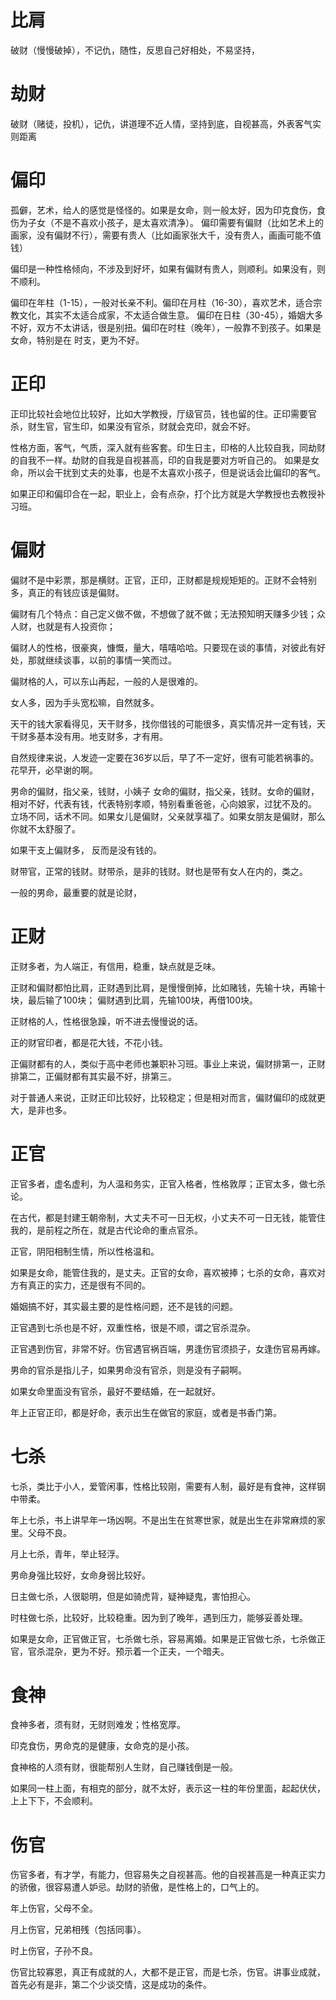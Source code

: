 # 比肩

破财（慢慢破掉），不记仇，随性，反思自己好相处，不易坚持，

# 劫财
破财（赌徒，投机），记仇，讲道理不近人情，坚持到底，自视甚高，外表客气实则距离

# 偏印
孤僻，艺术，给人的感觉是怪怪的。如果是女命，则一般太好，因为印克食伤，食伤为子女（不是不喜欢小孩子，是太喜欢清净）。
偏印需要有偏财（比如艺术上的画家，没有偏财不行），需要有贵人（比如画家张大千，没有贵人，画画可能不值钱）


偏印是一种性格倾向，不涉及到好坏，如果有偏财有贵人，则顺利。如果没有，则不顺利。


偏印在年柱（1-15），一般对长亲不利。偏印在月柱（16-30），喜欢艺术，适合宗教文化，其实不太适合成家，不太适合做生意。
偏印在日柱（30-45），婚姻大多不好，双方不太讲话，很是别扭。偏印在时柱（晚年），一般靠不到孩子。如果是女命，特别是在
时支，更为不好。


# 正印

正印比较社会地位比较好，比如大学教授，厅级官员，钱也留的住。正印需要官杀，财生官，官生印，如果没有官杀，财就会克印，就会不好。

性格方面，客气，气质，深入就有些客套。印生日主，印格的人比较自我，同劫财的自我不一样。劫财的自我是自视甚高，印的自我是要对方听自己的。
如果是女命，所以会干扰到丈夫的处事，也是不太喜欢小孩子，但是说话会比偏印的客气。


如果正印和偏印合在一起，职业上，会有点杂，打个比方就是大学教授也去教授补习班。



# 偏财

偏财不是中彩票，那是横财。正官，正印，正财都是规规矩矩的。正财不会特别多，真正的有钱应该是偏财。

偏财有几个特点：自己定义做不做，不想做了就不做；无法预知明天赚多少钱；众人财，也就是有人投资你；

偏财人的性格，很豪爽，慷慨，量大，嘻嘻哈哈。只要现在谈的事情，对彼此有好处，那就继续谈事，以前的事情一笑而过。


偏财格的人，可以东山再起，一般的人是很难的。


女人多，因为手头宽松嘛，自然就多。


天干的钱大家看得见，天干财多，找你借钱的可能很多，真实情况并一定有钱，天干财多基本没有用。地支财多，才有用。


自然规律来说，人发迹一定要在36岁以后，早了不一定好，很有可能若祸事的。花早开，必早谢的啊。


男命的偏财，指父亲，钱财，小姨子
女命的偏财，指父亲，钱财。女命的偏财，相对不好，代表有钱，代表特别孝顺，特别看重爸爸，心向娘家，过犹不及的。
立场不同，话术不同。如果女儿是偏财，父亲就享福了。如果女朋友是偏财，那么你就不太舒服了。


如果干支上偏财多， 反而是没有钱的。


财带官，正常的钱财。财带杀，是非的钱财。财也是带有女人在内的，类之。

一般的男命，最重要的就是论财，  



# 正财

正财多者，为人端正，有信用，稳重，缺点就是乏味。


正财和偏财都怕比肩，正财遇到比肩，是慢慢倒掉，比如赌钱，先输十块，再输十块，最后输了100块；
偏财遇到比肩，先输100块，再借100块。


正财格的人，性格很急躁，听不进去慢慢说的话。


正的财官印者，都是花大钱，不花小钱。


正偏财都有的人，类似于高中老师也兼职补习班。事业上来说，偏财排第一，正财排第二，正偏财都有其实最不好，排第三。


对于普通人来说，正财正印比较好，比较稳定；但是相对而言，偏财偏印的成就更大，是非也多。


# 正官

正官多者，虚名虚利，为人温和务实，正官入格者，性格敦厚；正官太多，做七杀论。


在古代，都是封建王朝帝制，大丈夫不可一日无权，小丈夫不可一日无钱，能管住我的，是前程之所在，就是古代论命的重点官杀。


正官，阴阳相制生情，所以性格温和。


如果是女命，能管住我的，是丈夫。正官的女命，喜欢被捧；七杀的女命，喜欢对方有真正的实力，还是很有不同的。


婚姻搞不好，其实最主要的是性格问题，还不是钱的问题。

正官遇到七杀也是不好，双重性格，很是不顺，谓之官杀混杂。


正官遇到伤官，非常不好。伤官遇官祸百端，男逢伤官须损子，女逢伤官易再嫁。

男命的官杀是指儿子，如果男命没有官杀，则是没有子嗣啊。

如果女命里面没有官杀，最好不要结婚，在一起就好。


年上正官正印，都是好命，表示出生在做官的家庭，或者是书香门第。


# 七杀

七杀，类比于小人，爱管闲事，性格比较刚，需要有人制，最好是有食神，这样钢中带柔。


年上七杀，书上讲早年一场凶啊。不是出生在贫寒世家，就是出生在非常麻烦的家里。父母不良。

月上七杀，青年，举止轻浮。

男命身强比较好，女命身弱比较好。


日主做七杀，人很聪明，但是如骑虎背，疑神疑鬼，害怕担心。

时柱做七杀，比较好，比较稳重。因为到了晚年，遇到压力，能够妥善处理。



如果是女命，正官做正官，七杀做七杀，容易离婚。如果是正官做七杀，七杀做正官，官杀混杂，更为不好。预示着一个正夫，一个暗夫。


# 食神

食神多者，须有财，无财则难发；性格宽厚。

印克食伤，男命克的是健康，女命克的是小孩。


食神格的人须有财，很能帮别人生财，自己赚钱倒是一般。


如果同一柱上面，有相克的部分，就不太好，表示这一柱的年份里面，起起伏伏，上上下下，不会顺利。




# 伤官

伤官多者，有才学，有能力，但容易失之自视甚高。他的自视甚高是一种真正实力的骄傲，很容易遭人妒忌。劫财的骄傲，是性格上的，口气上的。


年上伤官，父母不全。

月上伤官，兄弟相残（包括同事）。

时上伤官，子孙不良。


伤官比较寡恩，真正有成就的人，大都不是正官，而是七杀，伤官。讲事业成就，首先必有是非，第二个少谈交情，这是成功的条件。















































